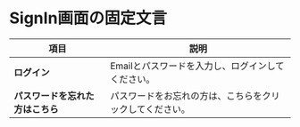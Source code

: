 # SignIn画面の固定文言

| 項目                       | 説明                                         |
|----------------------------|----------------------------------------------|
| **ログイン**               | Emailとパスワードを入力し、ログインしてください。 |
| **パスワードを忘れた方はこちら** | パスワードをお忘れの方は、こちらをクリックしてください。 |
